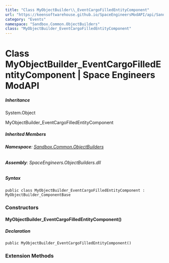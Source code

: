 ```yaml
---
title: "Class MyObjectBuilder\\_EventCargoFilledEntityComponent"
url: "https://keensoftwarehouse.github.io/SpaceEngineersModAPI/api/Sandbox.Common.ObjectBuilders.MyObjectBuilder_EventCargoFilledEntityComponent.html"
category: "Events"
namespace: "Sandbox.Common.ObjectBuilders"
class: "MyObjectBuilder_EventCargoFilledEntityComponent"
---
```


# Class MyObjectBuilder\_EventCargoFilledEntityComponent | Space Engineers ModAPI

##### Inheritance

System.Object

MyObjectBuilder\_EventCargoFilledEntityComponent

##### Inherited Members

###### **Namespace**: [Sandbox.Common.ObjectBuilders](https://keensoftwarehouse.github.io/SpaceEngineersModAPI/api/Sandbox.Common.ObjectBuilders.html)

###### **Assembly**: SpaceEngineers.ObjectBuilders.dll

##### Syntax

```
public class MyObjectBuilder_EventCargoFilledEntityComponent : MyObjectBuilder_ComponentBase
```

### Constructors

#### MyObjectBuilder\_EventCargoFilledEntityComponent()

##### Declaration

```
public MyObjectBuilder_EventCargoFilledEntityComponent()
```

### Extension Methods